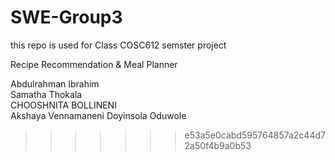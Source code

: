 # SWE-Group3
 this repo is used for Class COSC612 semster project

Recipe Recommendation & Meal Planner

Abdulrahman Ibrahim  
Samatha Thokala  
CHOOSHNITA BOLLINENI  
Akshaya Vennamaneni 
Doyinsola Oduwole
>>>>>>> e53a5e0cabd595764857a2c44d72a50f4b9a0b53
